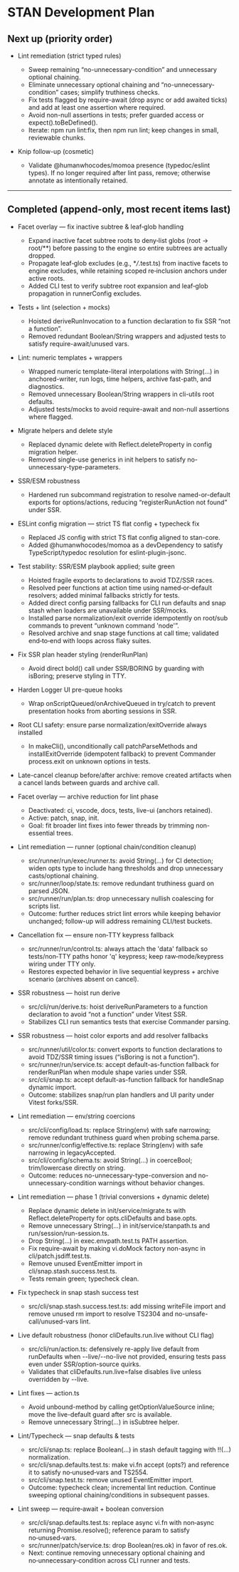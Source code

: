 # STAN Development Plan

## Next up (priority order)

- Lint remediation (strict typed rules)
  - Sweep remaining “no-unnecessary-condition” and unnecessary optional chaining.
  - Eliminate unnecessary optional chaining and “no-unnecessary-condition” cases; simplify truthiness checks.
  - Fix tests flagged by require-await (drop async or add awaited ticks) and add at least one assertion where required.
  - Avoid non-null assertions in tests; prefer guarded access or expect().toBeDefined().
  - Iterate: npm run lint:fix, then npm run lint; keep changes in small, reviewable chunks.

- Knip follow-up (cosmetic)
  - Validate @humanwhocodes/momoa presence (typedoc/eslint types). If no longer required after lint pass, remove; otherwise annotate as intentionally retained.

---

## Completed (append-only, most recent items last)

- Facet overlay — fix inactive subtree & leaf‑glob handling
  - Expand inactive facet subtree roots to deny‑list globs (root → root/\*\*) before passing to the engine so entire subtrees are actually dropped.
  - Propagate leaf‑glob excludes (e.g., \*_/_.test.ts) from inactive facets to engine excludes, while retaining scoped re‑inclusion anchors under active roots.
  - Added CLI test to verify subtree root expansion and leaf‑glob propagation in runnerConfig excludes.

- Tests + lint (selection + mocks)
  - Hoisted deriveRunInvocation to a function declaration to fix SSR “not a function”.
  - Removed redundant Boolean/String wrappers and adjusted tests to satisfy require-await/unused vars.

- Lint: numeric templates + wrappers
  - Wrapped numeric template-literal interpolations with String(...) in anchored-writer, run logs, time helpers, archive fast-path, and diagnostics.
  - Removed unnecessary Boolean/String wrappers in cli-utils root defaults.
  - Adjusted tests/mocks to avoid require-await and non-null assertions where flagged.
- Migrate helpers and delete style
  - Replaced dynamic delete with Reflect.deleteProperty in config migration helper.
  - Removed single-use generics in init helpers to satisfy no-unnecessary-type-parameters.
- SSR/ESM robustness
  - Hardened run subcommand registration to resolve named-or-default exports for options/actions, reducing “registerRunAction not found” under SSR.

- ESLint config migration — strict TS flat config + typecheck fix
  - Replaced JS config with strict TS flat config aligned to stan-core.
  - Added @humanwhocodes/momoa as a devDependency to satisfy TypeScript/typedoc resolution for eslint-plugin-jsonc.
- Test stability: SSR/ESM playbook applied; suite green
  - Hoisted fragile exports to declarations to avoid TDZ/SSR races.
  - Resolved peer functions at action time using named‑or‑default resolvers; added minimal fallbacks strictly for tests.
  - Added direct config parsing fallbacks for CLI run defaults and snap stash when loaders are unavailable under SSR/mocks.
  - Installed parse normalization/exit override idempotently on root/sub commands to prevent “unknown command 'node'”.
  - Resolved archive and snap stage functions at call time; validated end‑to‑end with loops across flaky suites.

- Fix SSR plan header styling (renderRunPlan)
  - Avoid direct bold() call under SSR/BORING by guarding with isBoring; preserve styling in TTY.
- Harden Logger UI pre-queue hooks
  - Wrap onScriptQueued/onArchiveQueued in try/catch to prevent presentation hooks from aborting sessions in SSR.

- Root CLI safety: ensure parse normalization/exitOverride always installed
  - In makeCli(), unconditionally call patchParseMethods and installExitOverride (idempotent fallback) to prevent Commander process.exit on unknown options in tests.
- Late-cancel cleanup before/after archive: remove created artifacts when a cancel lands between guards and archive call.

- Facet overlay — archive reduction for lint phase
  - Deactivated: ci, vscode, docs, tests, live-ui (anchors retained).
  - Active: patch, snap, init.
  - Goal: fit broader lint fixes into fewer threads by trimming non-essential trees.

- Lint remediation — runner (optional chain/condition cleanup)
  - src/runner/run/exec/runner.ts: avoid String(...) for CI detection; widen opts type to include hang thresholds and drop unnecessary casts/optional chaining.
  - src/runner/loop/state.ts: remove redundant truthiness guard on parsed JSON.
  - src/runner/run/plan.ts: drop unnecessary nullish coalescing for scripts list.
  - Outcome: further reduces strict lint errors while keeping behavior unchanged; follow-up will address remaining CLI/test buckets.

- Cancellation fix — ensure non‑TTY keypress fallback
  - src/runner/run/control.ts: always attach the 'data' fallback so tests/non‑TTY paths honor 'q' keypress; keep raw‑mode/keypress wiring under TTY only.
  - Restores expected behavior in live sequential keypress + archive scenario (archives absent on cancel).

- SSR robustness — hoist run derive
  - src/cli/run/derive.ts: hoist deriveRunParameters to a function declaration to avoid “not a function” under Vitest SSR.
  - Stabilizes CLI run semantics tests that exercise Commander parsing.

- SSR robustness — hoist color exports and add resolver fallbacks
  - src/runner/util/color.ts: convert exports to function declarations to avoid TDZ/SSR timing issues (“isBoring is not a function”).
  - src/runner/run/service.ts: accept default-as-function fallback for renderRunPlan when module shape varies under SSR.
  - src/cli/snap.ts: accept default-as-function fallback for handleSnap dynamic import.
  - Outcome: stabilizes snap/run plan handlers and UI parity under Vitest forks/SSR.

- Lint remediation — env/string coercions
  - src/cli/config/load.ts: replace String(env) with safe narrowing; remove redundant truthiness guard when probing schema.parse.
  - src/runner/config/effective.ts: replace String(env) with safe narrowing in legacyAccepted.
  - src/cli/config/schema.ts: avoid String(...) in coerceBool; trim/lowercase directly on string.
  - Outcome: reduces no-unnecessary-type-conversion and no-unnecessary-condition warnings without behavior changes.

- Lint remediation — phase 1 (trivial conversions + dynamic delete)
  - Replace dynamic delete in init/service/migrate.ts with Reflect.deleteProperty for opts.cliDefaults and base.opts.
  - Remove unnecessary String(...) in init/service/stanpath.ts and run/session/run-session.ts.
  - Drop String(...) in exec.envpath.test.ts PATH assertion.
  - Fix require-await by making vi.doMock factory non-async in cli/patch.jsdiff.test.ts.
  - Remove unused EventEmitter import in cli/snap.stash.success.test.ts.
  - Tests remain green; typecheck clean.

- Fix typecheck in snap stash success test
  - src/cli/snap.stash.success.test.ts: add missing writeFile import and remove unused rm import to resolve TS2304 and no-unsafe-call/unused-vars lint.

- Live default robustness (honor cliDefaults.run.live without CLI flag)
  - src/cli/run/action.ts: defensively re-apply live default from runDefaults when --live/--no-live not provided, ensuring tests pass even under SSR/option-source quirks.
  - Validates that cliDefaults.run.live=false disables live unless overridden by --live.

- Lint fixes — action.ts
  - Avoid unbound-method by calling getOptionValueSource inline; move the live-default guard after src is available.
  - Remove unnecessary String(...) in isSubtree helper.

- Lint/Typecheck — snap defaults & tests
  - src/cli/snap.ts: replace Boolean(...) in stash default tagging with !!(...) normalization.
  - src/cli/snap.defaults.test.ts: make vi.fn accept (opts?) and reference it to satisfy no‑unused‑vars and TS2554.
  - src/cli/snap.test.ts: remove unused EventEmitter import.
  - Outcome: typecheck clean; incremental lint reduction. Continue sweeping optional chaining/conditions in subsequent passes.

- Lint sweep — require‑await + boolean conversion
  - src/cli/snap.defaults.test.ts: replace async vi.fn with non‑async returning Promise.resolve(); reference param to satisfy no‑unused‑vars.
  - src/runner/patch/service.ts: drop Boolean(res.ok) in favor of res.ok.
  - Next: continue removing unnecessary optional chaining and no‑unnecessary‑condition across CLI runner and tests.
